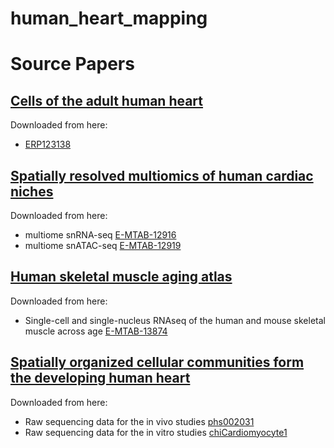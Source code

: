 # human_heart_mapping
# Source Papers

## [Cells of the adult human heart](https://www.nature.com/articles/s41586-020-2797-4)

Downloaded from here:
- [ERP123138](https://www.ebi.ac.uk/ena/browser/view/PRJEB39602)

## [Spatially resolved multiomics of human cardiac niches](https://www.nature.com/articles/s41586-023-06311-1)

Downloaded from here:
- multiome snRNA-seq [E-MTAB-12916](https://www.ebi.ac.uk/biostudies/arrayexpress/studies/E-MTAB-12916)
- multiome snATAC-seq [E-MTAB-12919](https://www.ebi.ac.uk/biostudies/arrayexpress/studies/E-MTAB-12919)

## [Human skeletal muscle aging atlas](https://www.nature.com/articles/s43587-024-00613-3)

Downloaded from here:
- Single-cell and single-nucleus RNAseq of the human and mouse skeletal muscle across age [E-MTAB-13874](https://www.ebi.ac.uk/biostudies/arrayexpress/studies/E-MTAB-13874)


## [Spatially organized cellular communities form the developing human heart](https://www.nature.com/articles/s41586-024-07171-z)

Downloaded from here:
- Raw sequencing data for the in vivo studies [phs002031](https://www.ncbi.nlm.nih.gov/sra?LinkName=gap_sra_all&from_uid=2100428)
- Raw sequencing data for the in vitro studies [chiCardiomyocyte1](https://cirm.ucsc.edu/cgi-bin/cdwGetFile/chiCardiomyocyte1/summary/index.html)
